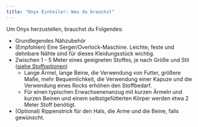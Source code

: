 ```yaml
---
title: "Onyx Einteiler: Was du brauchst"
---
```


Um Onyx herzustellen, brauchst du Folgendes:

- Grundlegendes Nähzubehör
- (Empfohlen) Eine Serger/Overlock-Maschine. Leichte, feste und dehnbare Nähte sind für dieses Kleidungsstück wichtig.
- Zwischen 1 - 5 Meter eines geeigneten Stoffes, je nach Größe und Stil ([siehe Stoffoptionen](/docs/patterns/shelly/fabric))
    - Lange Ärmel, lange Beine, die Verwendung von Futter, größere Maße, mehr Bequemlichkeit, die Verwendung einer Kapuze und die Verwendung eines Rocks erhöhen den Stoffbedarf.
    - Für einen typischen Erwachsenenanzug mit kurzen Ärmeln und kurzen Beinen und einem selbstgefütterten Körper werden etwa 2 Meter Stoff benötigt.
- (Optional) Rippenstrick für den Hals, die Arme und die Beine, falls gewünscht.
